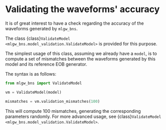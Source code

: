 # Validating the waveforms' accuracy

It is of great interest to have a check regarding the 
accuracy of the waveforms generated by `mlgw_bns`. 

The class {class}`ValidateModel <mlgw_bns.model_validation.ValidateModel>` is provided for this purpose. 

The simplest usage of this class, assuming we already have a `model`,
is to compute a set of mismatches between the waveforms generated 
by this model and its reference EOB generator. 

The syntax is as follows: 
```python
from mlgw_bns import ValidateModel

vm = ValidateModel(model)

mismatches = vm.validation_mismatches(100)
```

This will compute 100 mismatches, generating the corresponding 
parameters randomly. 
For more advanced usage, see {class}`ValidateModel <mlgw_bns.model_validation.ValidateModel>`.
